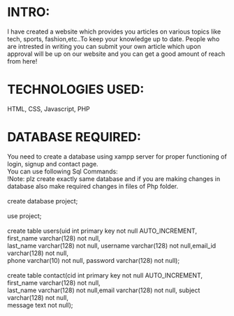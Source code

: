 # INTRO:
I have created a website which provides you articles on various topics like tech, sports, fashion,etc..To keep your knowledge up to date.
People who are intrested in writing you can submit your own article which upon approval will be up on our website and you can get a good amount of reach from here!

# TECHNOLOGIES USED:
HTML, CSS, Javascript, PHP

# DATABASE REQUIRED:
You need to create a database using xampp server for proper functioning of login, signup and contact page.
<br>You can use following Sql Commands:<br>
!Note: plz create exactly same database and if you are making changes in database also make required changes in files of Php folder.<br><br>
create database project;<br><br>
use project;<br><br>
create table users(uid int primary key not null AUTO_INCREMENT, first_name varchar(128) not null,<br>
last_name varchar(128) not null, username varchar(128) not null,email_id varchar(128) not null,
<br>phone varchar(10) not null, password varchar(128) not null);<br><br>
create table contact(cid int primary key not null AUTO_INCREMENT, first_name varchar(128) not null,<br>
last_name varchar(128) not null,email varchar(128) not null, subject varchar(128) not null,
<br> message text not null);<br><br>

